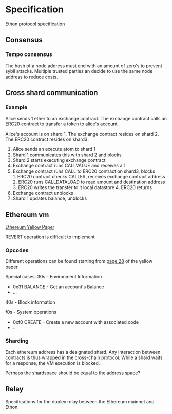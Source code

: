 # Specification
Ethon protocol specification


## Consensus
### Tempo consensus
The hash of a node address must end with an amount of zero's to prevent sybil attacks. Multiple trusted parties an decide to use the same node address to reduce costs.

## Cross shard communication
### Example
Alice sends 1 ether to an exchange contract. The exchange contract calls an ERC20 contract to transfer a token to alice's account.

Alice's account is on shard 1.
The exchange contract resides on shard 2.
The ERC20 contract resides on shard3.

1. Alice sends an execute atom to shard 1
2. Shard 1 communicates this with shard 2 and blocks
  1. Shard 2 starts executing exchange contract
  2. Exchange contract runs CALLVALUE and receives a 1
  3. Exchange contract runs CALL to ERC20 contract on shard3, blocks      
    1. ERC20 contract checks CALLER, receives exchange contract address
    2. ERC20 runs CALLDATALOAD to read amount and destination address
    3. ERC20 writes the transfer to it local datastore
    4. ERC20 returns
  4. Exchange contract unblocks
3. Shard 1 updates balance, unblocks


## Ethereum vm
[Ethereum Yellow Paper](https://ethereum.github.io/yellowpaper/paper.pdf) 

REVERT operation is difficult to implement

### Opcodes
Different operations can be found starting from [page 28](https://ethereum.github.io/yellowpaper/paper.pdf#page=28) of the yellow paper.

Special cases:
30s - Environment Information
* 0x31 BALANCE - Get an account's Balance
* ...

40s - Block information

f0s - System operations
* 0xf0 CREATE - Create a new account with associated code
* ...

### Sharding
Each ethereum address has a designated shard. Any interaction between contracts is thus wrapped in the cross-chain protocol. While a shard waits for a response, the VM execution is blocked.

Perhaps the shardspace should be equal to the address space?

## Relay
Specifications for the duplex relay between the Ethereum mainnet and Ethon.
